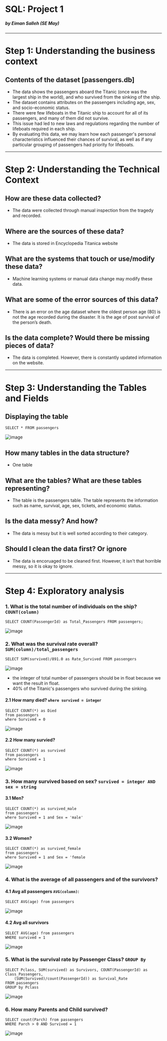 # SQL: Project 1
#####  by Eiman Salleh (SE May)
------------------------------
# Step 1: Understanding the business context

## Contents of the dataset [passengers.db]
  - The data shows the passengers aboard the Titanic (once was the largest ship in the world), and who survived from the sinking of the ship.
  - The dataset contains attributes on the passengers including age, sex, and socio-economic status.
  - There were few lifeboats in the Titanic ship to account for all of its passengers, and many of them did not survive.
  - This issue had led to new laws and regulations regarding the number of lifeboats required in each ship.
  - By evaluating this data, we may learn how each passenger's personal characteristics influenced their chances of survival, as well as if any particular grouping of passengers had priority for lifeboats.
----

# Step 2: Understanding the Technical Context

## How are these data collected?
  - The data were collected through manual inspection from the tragedy and recorded.
## Where are the sources of these data?
  - The data is stored in Encyclopedia Titanica website
## What are the systems that touch or use/modify these data?
  - Machine learning systems or manual data change may modify these data.
## What are some of the error sources of this data?
  - There is an error on the age dataset where the oldest person age (80) is not the age recorded during the disaster. It is the age of post survival of the person’s death.
## Is the data complete? Would there be missing pieces of data?
  - The data is completed. However, there is constantly updated information on the website. 
---
# Step 3: Understanding the Tables and Fields

## Displaying the table
  ```
  SELECT * FROM passengers
  ```
  ![image](https://user-images.githubusercontent.com/80232250/170904695-fd30583f-a9d5-43b0-a783-53f46626b72f.png)

## How many tables in the data structure?
  - One table

## What are the tables? What are these tables representing?
  - The table is the passengers table. The table represents the information such as name, survival, age, sex, tickets, and economic status.

## Is the data messy? And how?
  - The data is messy but it is well sorted according to their category.

## Should I clean the data first? Or ignore
  - The data is encoruaged to be cleaned first. However, it isn't that horrible messy, so it is okay to ignore.

-----
  
# Step 4: Exploratory analysis

### 1. What is the total number of individuals on the ship? `COUNT(column)`
```
SELECT COUNT(PassengerId) as Total_Passengers FROM passengers;
```
![image](https://user-images.githubusercontent.com/80232250/170905052-1403498e-0e6c-4b14-8ec2-756a3ff9dd8c.png)

### 2. What was the survival rate overall? `SUM(column)/total_passengers`
```
SELECT SUM(survived)/891.0 as Rate_Survived FROM passengers
```
![image](https://user-images.githubusercontent.com/80232250/170905355-3705478e-9057-4b75-97a7-b22781f27bb2.png)
- the integer of total number of passengers should be in float because we want the result in float.
- 40% of the Titanic's passengers who survived during the sinking.

#### 2.1 How many died? `where survived = integer`
```
SELECT COUNT(*) as Died
from passengers
where Survived = 0
```
![image](https://user-images.githubusercontent.com/80232250/170906621-ac8dc922-4cfe-4a26-8cf1-ff342637b427.png)

#### 2.2 How many survied?
```
SELECT COUNT(*) as survived
from passengers
where Survived = 1
```
![image](https://user-images.githubusercontent.com/80232250/170906651-0890eac9-187e-4cde-a040-95025fcb865e.png)


### 3. How many survived based on sex? `survived = integer AND sex = string`
#### 3.1 Men?
```
SELECT COUNT(*) as survived_male
from passengers
where Survived = 1 and Sex = 'male'
```
![image](https://user-images.githubusercontent.com/80232250/170906856-96ee301f-2cdf-4241-8be5-e5b398a8c9fa.png)

#### 3.2 Women? 
```
SELECT COUNT(*) as survived_female
from passengers
where Survived = 1 and Sex = 'female
```
![image](https://user-images.githubusercontent.com/80232250/170906900-7527f553-7149-4e34-9cbc-e557e0bef3e5.png)

### 4. What is the average of all passengers and of the survivors?
#### 4.1 Avg all passengers `AVG(column)`:
```
SELECT AVG(age) from passengers
```
![image](https://user-images.githubusercontent.com/80232250/170907207-aa94ef46-f0fd-44f2-94dc-e5aa7588fabf.png)

#### 4.2 Avg all survivors 
```
SELECT AVG(age) from passengers
WHERE survived = 1
```
![image](https://user-images.githubusercontent.com/80232250/170907618-f9b2cf17-18f5-4e1c-8a85-6fe00a84d354.png)

### 5. What is the survival rate by Passenger Class? `GROUP By`
```
SELECT Pclass, SUM(survived) as Survivors, COUNT(PassengerId) as Class_Passengers,
	(SUM(Survived)/count(PassengerId)) as Survival_Rate
FROM passengers
GROUP by Pclass
```
![image](https://user-images.githubusercontent.com/80232250/170908075-316aa63a-9996-4336-9468-084a4fa8bcf2.png)

### 6. How many Parents and Child survived?
```
SELECT count(Parch) from passengers
WHERE Parch > 0 AND Survived = 1
```
![image](https://user-images.githubusercontent.com/80232250/170908474-381172c8-93cf-4b46-adac-c03dbe230929.png)

